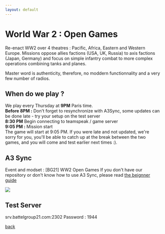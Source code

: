 ```yaml
---
layout: default
---
```


# World War 2 : Open Games

Re-enact WW2 over 4 theatres : Pacific, Africa, Eastern and Western Europe.
Missions oppose allies factions (USA, UK, Russia) to axis factions (Japan, Germany) and focus on simple infantry combat to more complex operations combining tanks and planes.

Master word is authenticity, therefore, no moddern functionnality and a very few number of radios.

## When do we play ?
We play every Thursday at **9PM** Paris time.  
**Before 8PM :** Don't forget to resynchronize with A3Sync, some updates can be done late - try your setup on the test server  
**8:30 PM** Begin connecting to teamspeak / game server  
**9:05 PM :** Mission start  
The game will start at 9:05 PM. If you were late and not updated, we're sorry for you, you'll be able to catch up at the break between the two games, and you will come and test earlier next times :).  

## A3 Sync
Event and modset : [BG21] WW2 Open Games
If you don't have our repository  or don't know how to use A3 Sync, please read [the beignner guide](http://wiki.battlegroup21.com/beginner-guide)

![](http://i.imgur.com/BfTffZL.gif)

## Test Server
srv.battelgroup21.com:2302
Password : 1944

[back](./)
